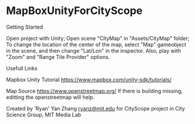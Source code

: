 # MapBoxUnityForCityScope


Getting Started

Open project with Unity;
Open scene "CityMap" in "Assets/CityMap" folder;
To change the location of the center of the map, select "Map" gameobject in the scene, and then change "Lat/Lon" in the inspector. 
Also, play with "Zoom" and "Range Tile Provider" options. 



Usefull Links

Mapbox Unity Tutorial
https://www.mapbox.com/unity-sdk/tutorials/

Map Source
https://www.openstreetmap.org/
If there is building missing, editting the openstreetmap will help. 




Created by 'Ryan' Yan Zhang <ryanz@mit.edu>
for CityScope project in City Science Group, MIT Media Lab
